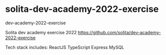 # solita-dev-academy-2022-exercise
dev-academy-2022-exercise

Solita dev academy exercise 2022
https://github.com/solita/dev-academy-2022-exercise

Tech stack includes:
ReactJS
TypeScript
Express
MySQL
